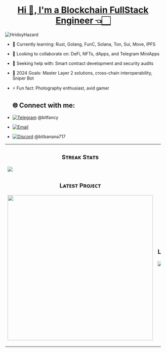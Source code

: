 <h1 align="center"><a href="https://t.me/bitfancy" target="_blank">Hi 👋, I'm a Blockchain FullStack Engineer 👈🏻</a></h1>

<p align="left"> <img src="https://komarev.com/ghpvc/?username=HridoyHazard" alt="HridoyHazard" /> </p>

- 🌱 Currently learning: Rust, Golang, FunC, Solana, Ton, Sui, Move, IPFS
- 👯 Looking to collaborate on: DeFi, NFTs, dApps, and Telegram MiniApps
- 🤔 Seeking help with: Smart contract development and security audits
- 🥅 2024 Goals: Master Layer 2 solutions, cross-chain interoperability, Sniper Bot
- ⚡ Fun fact: Photography enthusiast, avid gamer

  ## 🌐 Connect with me:
- [![Telegram](https://img.shields.io/badge/Telegram-0088cc?style=flat&logo=telegram&logoColor=white)](https://t.me/bitfancy) @bitfancy
- [![Email](https://img.shields.io/badge/Email-mailto%3Abitbanana717%40gmail.com-blue?style=flat&logo=gmail&logoColor=white)](bitbanana717@gmail.com)
- [![Discord](https://img.shields.io/badge/Discord-7289DA?style=flat&logo=discord&logoColor=white)](@bitbanana717) @bitbanana717

<table width="100%">
  <tr>
    <td width="50%">
      <h3 align="center"><strong>Sᴛʀᴇᴀᴋ Sᴛᴀᴛs</strong></h3>
      <p align="center">
        <a href="https://github.com/BitFancy">
          <img align="left" src="https://github-readme-stats.vercel.app/api?username=bitfancy&show_icons=true&count_private=true&theme=algolia" />
        </a>
      </p>
    </td>
  </tr>
  <tr>
    <td width="50%">
      <h3 align="center"><strong>Lᴀᴛᴇsᴛ Pʀᴏᴊᴇᴄᴛ</strong></h3>
      <p align="center">
        <a href="https://github.com/BitFancy/Solana-MEV-Bot-Optimized" target="_blank"><img align="center" width="470" src="https://github-readme-stats.vercel.app/api/pin/?username=BitFancy&repo=Solana-MEV-Bot-Optimized&theme=algolia""></a>
      </p>
    </td>
    <td width="50%">
      <h3 align="center"><strong>Languages</strong></h3>
      <p align="center">
        <a href="https://github.com/BitFancy">
          <img src="https://github-readme-stats.vercel.app/api/top-langs/?username=BitFancy&theme=algolia&layout=compact" alt="jaypavasiya" />
        </a>
      </p>
    </td>
  </tr>
</table>
